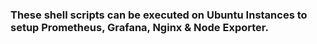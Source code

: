 ### These shell scripts can be executed on Ubuntu Instances to setup Prometheus, Grafana, Nginx & Node Exporter.
